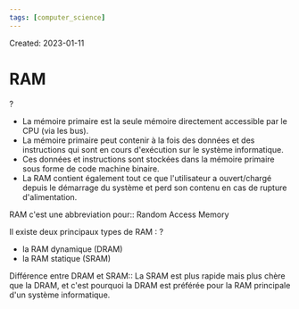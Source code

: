 ```yaml
---
tags: [computer_science] 
---
```

Created: 2023-01-11

# RAM
?
- La mémoire primaire est la seule mémoire directement accessible par le CPU (via les bus).
- La mémoire primaire peut contenir à la fois des données et des instructions qui sont en cours d'exécution sur le système informatique.
- Ces données et instructions sont stockées dans la mémoire primaire sous forme de code machine binaire.
- La RAM contient également tout ce que l'utilisateur a ouvert/chargé depuis le démarrage du système et perd son contenu en cas de rupture d'alimentation.
<!--SR:!2024-08-15,130,190-->

RAM c'est une abbreviation pour:: Random Access Memory
<!--SR:!2024-12-01,408,250-->


Il existe deux principaux types de RAM :
?
- la RAM dynamique (DRAM)
- la RAM statique (SRAM)
<!--SR:!2025-07-16,549,250-->

Différence entre DRAM et SRAM:: La SRAM est plus rapide mais plus chère que la DRAM, et c'est pourquoi la DRAM est préférée pour la RAM principale d'un système informatique.
<!--SR:!2025-01-26,442,250-->



